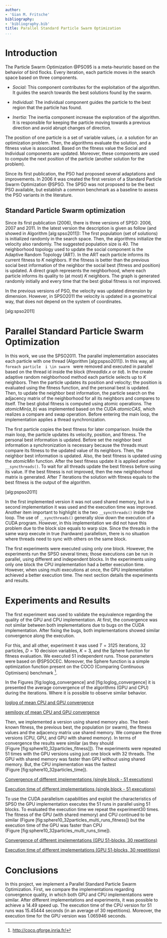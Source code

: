 ```yaml
---
author:
- 'Gian M. Fritsche'
bibliography:
- 'bibliography.bib'
title: Parallel Standard Particle Swarm Optimization
...
```


Introduction
============

The Particle Swarm Optimization @PSO95 is a meta-heuristic based on the
behavior of bird flocks. Every iteration, each particle moves in the
search space based on three components.

-   <span>*Social:*</span> This component contributes for the
    exploitation of the algorithm. It guides the search towards the best
    solutions found by the swarm.

-   <span>*Individual:*</span> The individual component guides the
    particle to the best region that the particle has found.

-   <span>*Inertia:*</span> The inertia component increase the
    exploration of the algorithm. It is responsible for keeping the
    particle moving towards a previous direction and avoid abrupt
    changes of direction.

The position of one particle is a set of variable values,
<span>*i.e.*</span> a solution for an optimization problem. Then, the
algorithms evaluate the solution, and a fitness value is associated.
Based on the fitness value the Social and Individual components are
updated. Moreover, these components are used to compute the next
position of the particle (another solution for the problem).

Since its first publication, the PSO had proposed several adaptations
and improvements. In 2006 it was created the first version of a Standard
Particle Swarm Optimization @SPSO. The SPSO was not proposed to be the
best PSO available, but establish a common benchmark as a baseline to
assess the PSO variants in the literature.

Standard Particle Swarm optimization
------------------------------------

Since its first publication (2006), there is three versions of SPSO:
2006, 2007 and 2011. In the latest version the description is given as
follow (and showed in Algorithm \[alg:spso2011\]): The first population
(set of solutions) is initialized randomly in the search space. Then,
the algorithms initialize the velocity also randomly. The suggested
population size is $40$. The neighborhood topology used to update the
social component is the Adaptive Random Topology (ART). In the ART each
particle informs its current fitness to $K$ neighbors. If the fitness is
better than the previous social best information of the neighbor the
social best (fitness and position) is updated. A direct graph represents
the neighborhood, where each particle informs its quality to (at most)
$K$ neighbors. The graph is generated randomly initially and every time
that the best global fitness is not improved.

In the previous versions of PSO, the velocity was updated dimension by
dimension. However, in SPSO2011 the velocity is updated in a geometrical
way, that does not depend on the system of coordinates.

\[alg:spso2011\]

Parallel Standard Particle Swarm Optimization
=============================================

In this work, we use the SPSO2011. The parallel implementation
associates each particle with one thread (Algorithm \[alg:pspso2011\]).
In this way, all `foreach particle  i \in swarm ` were removed and
executed in parallel based on the thread id inside the block
($threadIdx.x$ or $tid$). In the create adaptive random neighborhood
method each particle selects up to $K$ neighbors. Then the particle
updates its position and velocity; the position is evaluated using the
fitness function, and the personal best is updated. Then, to update the
neighbor best information, the particle search on the adjacency matrix
of the neighborhood for all its neighbors and compares to itself. The
best global fitness is computed using atomic operations. The
$atomicMin(a, b)$ was implemented based on the CUDA $atomicCAS$, which
realizes a compare and swap operation. Before entering the main loop,
the implementation applies a thread synchronization.

The first particle copies the best fitness for later comparison. Inside
the main loop, the particle updates its velocity, position, and fitness.
The personal best information is updated. Before set the neighbor best
information a synchronization is necessary because the threads must
compare its fitness to the updated value of its neighbors. Then, the
neighbor best information is updated. Also, the best fitness is updated
using the $atomicMin$ function. After the best fitness update it is
applied another `__syncthreads()`. To wait for all threads update the
best fitness before using its value. If the best fitness is not
improved, then the new neighborhood matrix is generated. After $T$
iterations the solution with fitness equals to the best fitness is the
output of the algorithm.

\[alg:pspso2011\]

In the first implemented version it was not used shared memory, but in a
second implementation it was used and the execution time was improved.
Another item important to highlight is the two `__syncthreads()` inside
the loop. The use of `__syncthreads()` generally slow down the execution
of a CUDA program. However, in this implementation we did not have this
problem due to the block size equals to warp size. Since the threads in
the same warp execute in true (hardware) parallelism, there is no
situation where threads need to sync with others on the same block.

The first experiments were executed using only one block. However, the
experiments run the SPSO several times; those executions can be run in
parallel, using different and independent blocks. In the experiments
using only one block the CPU implementation had a better execution time.
However, when using multi executions at once, the GPU implementation
achieved a better execution time. The next section details the
experiments and results.

Experiments and Results
=======================

The first experiment was used to validate the equivalence regarding the
quality of the GPU and CPU implementation. At first, the convergence was
not similar between both implementations due to bugs on the CUDA
implementation. After fixing the bugs, both implementations showed
similar convergence along the execution.

For this, and all other, experiment it was used $T=3125$ iterations,
$32$ particles, $D=10$ decision variables, $K=3$, and the Sphere
function for fitness evaluation. We executed $51$ independent runs.
Those parameters were based on @SPSOCEC. Moreover, the Sphere function
is a simple optimization function present on the COCO (Comparing
Continuous Optimisers) benchmark [^1].

In the Figures \[fig:loglog\_convergence\]
and \[fig:loglog\_convergence\] it is presented the average convergence
of the algorithms (GPU and CPU) during the iterations. Where it is
possible to observe similar behavior.

[loglog of mean CPU and GPU convergence](img/loglog_convergence.eps)

[semilogy of mean CPU and GPU convergence](img/semilogy_convergence.eps)

Then, we implemented a version using shared memory also. The best-known
fitness, the previous best, the population (or swarm), the fitness
values and the adjacency matrix use shared memory. We compare the three
versions (CPU, GPU, and GPU with shared memory). In terms of convergence
the results were similar (as they should
\[Figure \[fig:sphere10\_32particles\_fitness\]\]). The experiments were
repeated $51$ times with the GPU versions using just one block with 32
threads. The GPU with shared memory was faster than GPU without using
shared memory. But, the CPU implementation was the fastest
(Figure \[fig:sphere10\_32particles\_time\]).

[Convergence of different implementations (single block - 51
executions)](img/sphere10_32particles_fitness.eps)

[Execution time of different implementations (single block - 51
executions)](img/sphere10_32particles_time.eps)

To use the CUDA parallelism capabilities and exploit the characteristics
of SPSO the GPU implementation executes the $51$ runs in parallel using
51 blocks. To evaluated the execution time we repeat the experiment30
times. The fitness of the GPU (with shared memory) and CPU continued to
be similar (Figure \[fig:sphere10\_32particles\_multi\_runs\_fitness\])
but the execution time of the GPU was faster than CPU
(Figure \[fig:sphere10\_32particles\_multi\_runs\_time\]).

[Convergence of different implementations (GPU 51-blocks, 30
repetitions)](img/sphere10_32particles_multi_runs_fitness.eps)

[Execution time of different implementations (GPU 51-blocks, 30
repetitions)](img/sphere10_32particles_multi_runs_time.eps)

Conclusions
===========

In this project, we implement a Parallel Standard Particle Swarm
Optimization. First, we compare the implementations regarding
convergence quality, in which both GPU and CPU implementations were
similar. After different implementations and experiments, it was
possible to achieve a 14.49 speed up. The execution time of the CPU
version for 51 runs was 15.45444 seconds (in an average of 30
repetitions). Moreover, the execution time for the GPU version was
1.065946 seconds.

[^1]: http://coco.gforge.inria.fr/
